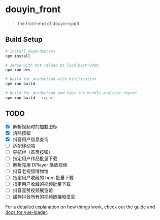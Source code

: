 # douyin_front

> the front-end of douyin-spirit

## Build Setup

```bash
# install dependencies
npm install

# serve with hot reload at localhost:8080
npm run dev

# build for production with minification
npm run build

# build for production and view the bundle analyzer report
npm run build --report
```

## TODO

- [x] 解析视频时的加载图标
- [x] 清除按钮
- [x] 抖音用户信息查询
- [ ] 适配移动端
- [ ] 导航栏（首页按钮）
- [ ] 指定用户作品批量下载
- [ ] 解析完用 DPlayer 播放视频
- [ ] 抖音老视频博物馆
- [ ] 指定用户收藏的 bgm 批量下载
- [ ] 指定用户收藏的视频批量下载
- [ ] 抖音高赞视频展览馆
- [ ] 缓存抖音所有的视频链接和信息

For a detailed explanation on how things work, check out the [guide](http://vuejs-templates.github.io/webpack/) and [docs for vue-loader](http://vuejs.github.io/vue-loader).
